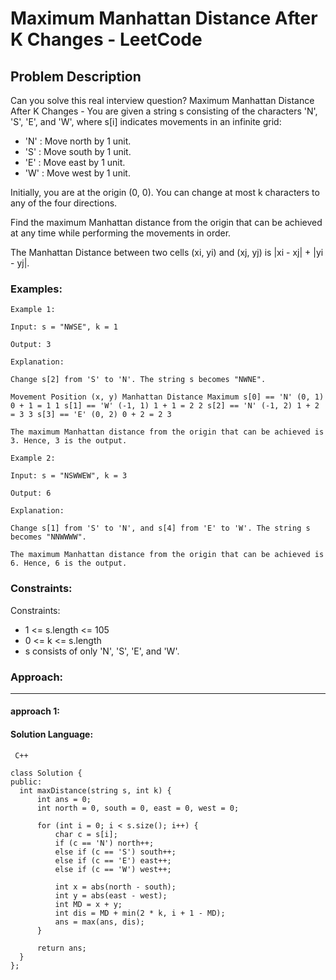 # Maximum Manhattan Distance After K Changes - LeetCode
  
  ## Problem Description
  
  Can you solve this real interview question? Maximum Manhattan Distance After K Changes - You are given a string s consisting of the characters 'N', 'S', 'E', and 'W', where s[i] indicates movements in an infinite grid:

 * 'N' : Move north by 1 unit.
 * 'S' : Move south by 1 unit.
 * 'E' : Move east by 1 unit.
 * 'W' : Move west by 1 unit.

Initially, you are at the origin (0, 0). You can change at most k characters to any of the four directions.

Find the maximum Manhattan distance from the origin that can be achieved at any time while performing the movements in order.

The Manhattan Distance between two cells (xi, yi) and (xj, yj) is |xi - xj| + |yi - yj|.
  
  ### Examples:
  ```
  Example 1:

Input: s = "NWSE", k = 1

Output: 3

Explanation:

Change s[2] from 'S' to 'N'. The string s becomes "NWNE".

Movement Position (x, y) Manhattan Distance Maximum s[0] == 'N' (0, 1) 0 + 1 = 1 1 s[1] == 'W' (-1, 1) 1 + 1 = 2 2 s[2] == 'N' (-1, 2) 1 + 2 = 3 3 s[3] == 'E' (0, 2) 0 + 2 = 2 3

The maximum Manhattan distance from the origin that can be achieved is 3. Hence, 3 is the output.

Example 2:

Input: s = "NSWWEW", k = 3

Output: 6

Explanation:

Change s[1] from 'S' to 'N', and s[4] from 'E' to 'W'. The string s becomes "NNWWWW".

The maximum Manhattan distance from the origin that can be achieved is 6. Hence, 6 is the output.
  ```
  
  ### Constraints:
  
  Constraints:

 * 1 <= s.length <= 105
 * 0 <= k <= s.length
 * s consists of only 'N', 'S', 'E', and 'W'.
  
  
  ### Approach:
  ---
  
  #### approach 1:
  

  #### Solution Language:
  ```  C++  ```
  ```
  class Solution {
public:
    int maxDistance(string s, int k) {
        int ans = 0;
        int north = 0, south = 0, east = 0, west = 0;
        
        for (int i = 0; i < s.size(); i++) {
            char c = s[i];
            if (c == 'N') north++;
            else if (c == 'S') south++;
            else if (c == 'E') east++;
            else if (c == 'W') west++;
            
            int x = abs(north - south);
            int y = abs(east - west);
            int MD = x + y;
            int dis = MD + min(2 * k, i + 1 - MD);
            ans = max(ans, dis);
        }
        
        return ans;
    }
};
  ```
  